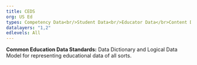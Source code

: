 ```yaml
---
title: CEDS
org: US Ed
types: Competency Data<br/>Student Data<br/>Educator Data</br>Content Data
datalayers: "1,2"
edlevels: All
---
```

**Common Education Data Standards:** Data Dictionary and Logical Data Model for representing educational data of all sorts.